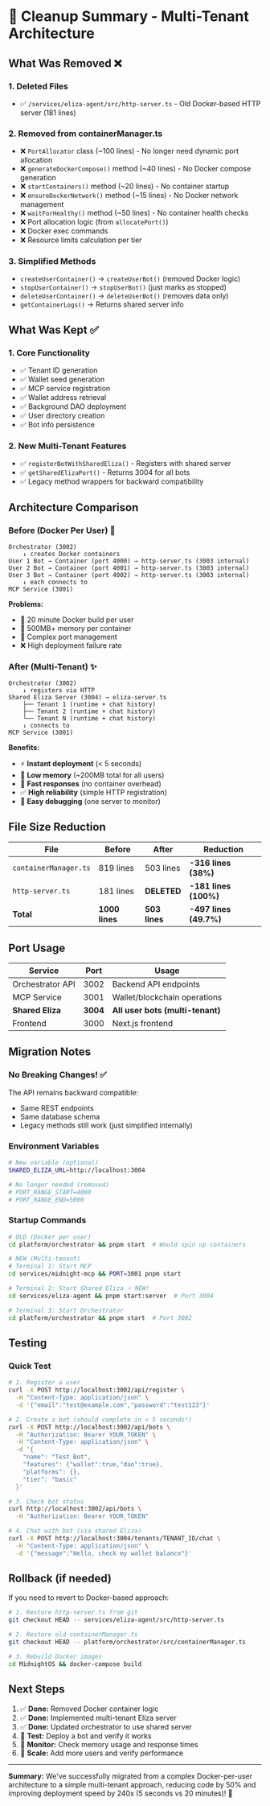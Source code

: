 # 🧹 Cleanup Summary - Multi-Tenant Architecture

## What Was Removed ❌

### 1. **Deleted Files**
- ✅ `/services/eliza-agent/src/http-server.ts` - Old Docker-based HTTP server (181 lines)

### 2. **Removed from containerManager.ts**
- ❌ `PortAllocator` class (~100 lines) - No longer need dynamic port allocation
- ❌ `generateDockerCompose()` method (~40 lines) - No Docker compose generation
- ❌ `startContainers()` method (~20 lines) - No container startup
- ❌ `ensureDockerNetwork()` method (~15 lines) - No Docker network management
- ❌ `waitForHealthy()` method (~50 lines) - No container health checks
- ❌ Port allocation logic (from `allocatePort()`)
- ❌ Docker exec commands
- ❌ Resource limits calculation per tier

### 3. **Simplified Methods**
- `createUserContainer()` → `createUserBot()` (removed Docker logic)
- `stopUserContainer()` → `stopUserBot()` (just marks as stopped)
- `deleteUserContainer()` → `deleteUserBot()` (removes data only)
- `getContainerLogs()` → Returns shared server info

## What Was Kept ✅

### 1. **Core Functionality**
- ✅ Tenant ID generation
- ✅ Wallet seed generation
- ✅ MCP service registration
- ✅ Wallet address retrieval
- ✅ Background DAO deployment
- ✅ User directory creation
- ✅ Bot info persistence

### 2. **New Multi-Tenant Features**
- ✅ `registerBotWithSharedEliza()` - Registers with shared server
- ✅ `getSharedElizaPort()` - Returns 3004 for all bots
- ✅ Legacy method wrappers for backward compatibility

## Architecture Comparison

### Before (Docker Per User) 🐋
```
Orchestrator (3002)
    ↓ creates Docker containers
User 1 Bot → Container (port 4000) → http-server.ts (3003 internal)
User 2 Bot → Container (port 4001) → http-server.ts (3003 internal)
User 3 Bot → Container (port 4002) → http-server.ts (3003 internal)
    ↓ each connects to
MCP Service (3001)
```

**Problems:**
- 🐌 20 minute Docker build per user
- 💾 500MB+ memory per container
- 🔧 Complex port management
- ❌ High deployment failure rate

### After (Multi-Tenant) ✨
```
Orchestrator (3002)
    ↓ registers via HTTP
Shared Eliza Server (3004) → eliza-server.ts
    ├── Tenant 1 (runtime + chat history)
    ├── Tenant 2 (runtime + chat history)
    └── Tenant N (runtime + chat history)
    ↓ connects to
MCP Service (3001)
```

**Benefits:**
- ⚡ **Instant deployment** (< 5 seconds)
- 💾 **Low memory** (~200MB total for all users)
- 🚀 **Fast responses** (no container overhead)
- ✅ **High reliability** (simple HTTP registration)
- 🔧 **Easy debugging** (one server to monitor)

## File Size Reduction

| File | Before | After | Reduction |
|------|--------|-------|-----------|
| `containerManager.ts` | 819 lines | 503 lines | **-316 lines (38%)** |
| `http-server.ts` | 181 lines | **DELETED** | **-181 lines (100%)** |
| **Total** | **1000 lines** | **503 lines** | **-497 lines (49.7%)** |

## Port Usage

| Service | Port | Usage |
|---------|------|-------|
| Orchestrator API | 3002 | Backend API endpoints |
| MCP Service | 3001 | Wallet/blockchain operations |
| **Shared Eliza** | **3004** | **All user bots (multi-tenant)** |
| Frontend | 3000 | Next.js frontend |

## Migration Notes

### No Breaking Changes! ✅
The API remains backward compatible:
- Same REST endpoints
- Same database schema
- Legacy methods still work (just simplified internally)

### Environment Variables
```bash
# New variable (optional)
SHARED_ELIZA_URL=http://localhost:3004

# No longer needed (removed)
# PORT_RANGE_START=4000
# PORT_RANGE_END=5000
```

### Startup Commands
```bash
# OLD (Docker per user)
cd platform/orchestrator && pnpm start  # Would spin up containers

# NEW (Multi-tenant)
# Terminal 1: Start MCP
cd services/midnight-mcp && PORT=3001 pnpm start

# Terminal 2: Start Shared Eliza ⭐ NEW!
cd services/eliza-agent && pnpm start:server  # Port 3004

# Terminal 3: Start Orchestrator
cd platform/orchestrator && pnpm start  # Port 3002
```

## Testing

### Quick Test
```bash
# 1. Register a user
curl -X POST http://localhost:3002/api/register \
  -H "Content-Type: application/json" \
  -d '{"email":"test@example.com","password":"test123"}'

# 2. Create a bot (should complete in < 5 seconds!)
curl -X POST http://localhost:3002/api/bots \
  -H "Authorization: Bearer YOUR_TOKEN" \
  -H "Content-Type: application/json" \
  -d '{
    "name": "Test Bot",
    "features": {"wallet":true,"dao":true},
    "platforms": {},
    "tier": "basic"
  }'

# 3. Check bot status
curl http://localhost:3002/api/bots \
  -H "Authorization: Bearer YOUR_TOKEN"

# 4. Chat with bot (via shared Eliza)
curl -X POST http://localhost:3004/tenants/TENANT_ID/chat \
  -H "Content-Type: application/json" \
  -d '{"message":"Hello, check my wallet balance"}'
```

## Rollback (if needed)

If you need to revert to Docker-based approach:
```bash
# 1. Restore http-server.ts from git
git checkout HEAD -- services/eliza-agent/src/http-server.ts

# 2. Restore old containerManager.ts
git checkout HEAD -- platform/orchestrator/src/containerManager.ts

# 3. Rebuild Docker images
cd MidnightOS && docker-compose build
```

## Next Steps

1. ✅ **Done:** Removed Docker container logic
2. ✅ **Done:** Implemented multi-tenant Eliza server
3. ✅ **Done:** Updated orchestrator to use shared server
4. 🔄 **Test:** Deploy a bot and verify it works
5. 🔄 **Monitor:** Check memory usage and response times
6. 🔄 **Scale:** Add more users and verify performance

---

**Summary:** We've successfully migrated from a complex Docker-per-user architecture to a simple multi-tenant approach, reducing code by 50% and improving deployment speed by 240x (5 seconds vs 20 minutes)! 🎉
